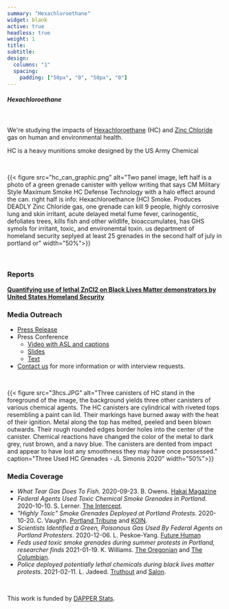 ```yaml
---
summary: "Hexachloroethane"
widget: blank
active: true
headless: true
weight: 1
title:
subtitle:
design:
  columns: "1"
  spacing:
    padding: ["50px", "0", "50px", "0"]
---
```


##### Hexachloroethane 

<br> 

We're studying the impacts of [Hexachloroethane](https://en.wikipedia.org/wiki/Hexachloroethane) (HC) and [Zinc Chloride](https://en.wikipedia.org/wiki/Zinc_chloride) gas on human and environmental health.

HC is a heavy munitions smoke designed by the US Army Chemical 

<br>

{{< figure src="hc_can_graphic.png" alt="Two panel image, left half is a photo of a green grenade canister with yellow writing that says CM Military Style Maximum Smoke HC Defense Technology with a halo effect around the can. right half is info: Hexachloroethance (HC) Smoke. Produces DEADLY Zinc Chloride gas, one grenade can kill 9 people, highly corrosive lung and skin irritant, acute delayed metal fume fever, carinogentic, defoliates trees, kills fish and other wildlife, bioaccumulates, has GHS symols for irritant, toxic, and environemtal toxin. us department of homeland security seplyed at least 25 grenades in the second half of  july in portland or" width="50%">}}

<br>

### Reports

**[Quantifying use of lethal ZnCl2 on Black Lives Matter demonstrators by United States Homeland Security](https://doi.org/10.5281/zenodo.4059329)**


### Media Outreach

- [Press Release](hc_press_release.pdf)
- Press Conference
  - [Video with ASL and captions](https://www.youtube.com/watch?v=ZO_8OOMQdIE)
  - [Slides](press_conference.pdf)
  - [Text](text.pdf)
- [Contact us](/contact/) for more information or with interview requests.

<br>

{{< figure src="3hcs.JPG" alt="Three canisters of HC stand in the foreground of the image, the background yields three other canisters of various chemical agents. The HC canisters are cylindrical with riveted tops resembling a paint can lid. Their markings have burned away with the heat of their ignition. Metal along the top has melted, peeled and been blown outwards. Their rough rounded edges border holes into the center of the canister. Chemical reactions have changed the color of the metal to dark grey, rust brown, and a navy blue. The canisters are dented from impact and appear to have lost any smoothness they may have once possessed." caption="Three Used HC Grenades - JL Simonis 2020" width="50%">}}


### Media Coverage

- *What Tear Gas Does To Fish*. 2020-09-23. B. Owens. [Hakai Magazine](https://www.hakaimagazine.com/news/what-tear-gas-does-to-fish/)
- *Federal Agents Used Toxic Chemical Smoke Grenades in Portland*. 2020-10-10. S. Lerner. [The Intercept](https://theintercept.com/2020/10/10/portland-tear-gas-chemical-grenades-protests/).
- *"Highly Toxic" Smoke Grenades Deployed at Portland Protests*. 2020-10-20. C. Vaughn. [Portland Tribune](https://pamplinmedia.com/pt/9-news/484862-390719-sinister-smoke) and [KOIN](https://www.koin.com/news/protests/military-grade-hc-smoke-used-against-portland-protesters/).
- *Scientists Identified a Green, Poisonous Gas Used By Federal Agents on Portland Protesters*. 2020-12-06. L. Peskoe-Yang. [Future Human](https://futurehuman.medium.com/scientists-identified-a-green-poisonous-gas-used-by-federal-agents-on-portland-protesters-5b56ac20a624)
- *Feds used toxic smoke grenades during summer protests in Portland, researcher finds* 2021-01-19. K. Williams. [The Oregonian](https://www.oregonlive.com/portland/2021/01/portland-researcher-finds-federal-agents-used-toxic-smoke-grenades-during-summer-protests.html?utm_medium=social&utm_campaign=oregonian_sf&utm_source=twitter) and [The Columbian](https://www.columbian.com/news/2021/jan/19/feds-used-toxic-smoke-grenades-during-summer-protests-in-portland-researcher-finds/).
- *Police deployed potentially lethal chemicals during black lives matter protests*. 2021-02-11. L. Jadeed. [Truthout](https://truthout.org/articles/police-deployed-potentially-lethal-chemical-during-black-lives-matter-protests/) and [Salon](https://www.salon.com/2021/02/21/police-deployed-potentially-lethal-chemical-during-black-lives-matter-protests_partner/).

<br>

This work is funded by [DAPPER Stats](https://www.dapperstats.com).

<br>

